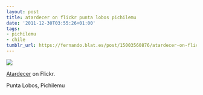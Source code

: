 ```yaml
---
layout: post
title: atardecer on flickr punta lobos pichilemu
date: '2011-12-30T03:55:26+01:00'
tags:
- pichilemu
- chile
tumblr_url: https://fernando.blat.es/post/15003560876/atardecer-on-flickr-punta-lobos-pichilemu
---
```

 ![](/tumblr_files/tumblr_lwzxgdVRr01qz4y16o1_640.jpg)  

[Atardecer](http://www.flickr.com/photos/tabernadelturco/6597900623/ "Atardecer") on Flickr.

Punta Lobos, Pichilemu
